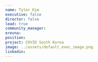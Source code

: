 ```yaml
---
name: Tyler Kim
executive: false
director: false
lead: true
community_manager:   
erevna:
position:  
project: COVID South Korea
image: ../assets/default_exec_image.png
linkedin: 
---
```

